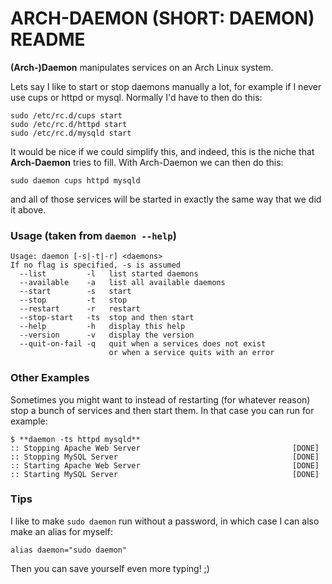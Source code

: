 ARCH-DAEMON (SHORT: DAEMON) README
=======================================================================

**(Arch-)Daemon** manipulates services on an Arch Linux system.

Lets say I like to start or stop daemons manually a lot, for example if I never
use cups or httpd or mysql. Normally I'd have to then do this:

    sudo /etc/rc.d/cups start
    sudo /etc/rc.d/httpd start
    sudo /etc/rc.d/mysqld start

It would be nice if we could simplify this, and indeed, this is the niche that
**Arch-Daemon** tries to fill. With Arch-Daemon we can then do this:

    sudo daemon cups httpd mysqld

and all of those services will be started in exactly the same way that we
did it above.


### Usage (taken from `daemon --help`)
    Usage: daemon [-s|-t|-r] <daemons>
    If no flag is specified, -s is assumed
      --list         -l   list started daemons
      --available    -a   list all available daemons
      --start        -s   start
      --stop         -t   stop
      --restart      -r   restart
      --stop-start   -ts  stop and then start
      --help         -h   display this help
      --version      -v   display the version
      --quit-on-fail -q   quit when a services does not exist
                          or when a service quits with an error

### Other Examples
Sometimes you might want to instead of restarting (for whatever reason)
stop a bunch of services and then start them. In that case you can run
for example:

    $ **daemon -ts httpd mysqld**
    :: Stopping Apache Web Server                                  [DONE] 
    :: Stopping MySQL Server                                       [DONE] 
    :: Starting Apache Web Server                                  [DONE] 
    :: Starting MySQL Server                                       [DONE] 


### Tips
I like to make `sudo daemon` run without a password, in which case I can also
make an alias for myself:

    alias daemon="sudo daemon"

Then you can save yourself even more typing! ;)

